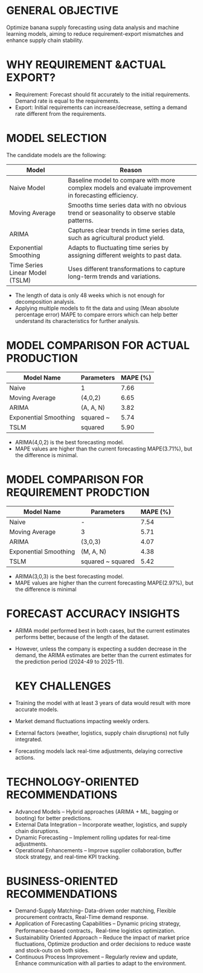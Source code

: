 # GENERAL OBJECTIVE
Optimize banana supply forecasting using data analysis and machine learning models, aiming to reduce requirement-export mismatches and enhance supply chain stability.


# WHY REQUIREMENT &ACTUAL EXPORT?

* Requirement: Forecast should fit accurately to the initial requirements. Demand rate is equal to the requirements.
* Export: Initial requirements can increase/decrease, setting a demand rate different from the requirements.

# MODEL SELECTION

The candidate models are the following:

| Model                       | Reason                                                                                 |
|------------------------------|----------------------------------------------------------------------------------------|
| Naive Model                  | Baseline model to compare with more complex models and evaluate improvement in forecasting efficiency. |
| Moving Average               | Smooths time series data with no obvious trend or seasonality to observe stable patterns. |
| ARIMA                        | Captures clear trends in time series data, such as agricultural product yield.       |
| Exponential Smoothing        | Adapts to fluctuating time series by assigning different weights to past data.       |
| Time Series Linear Model (TSLM) | Uses different transformations to capture long-term trends and variations.          |

 * The length of data is only 48 weeks which is not enough for  decomposition analysis.
 * Applying multiple models to fit the data and using (Mean absolute percentage error) MAPE to compare errors which can help better understand its characteristics for further analysis.

# MODEL COMPARISON FOR ACTUAL PRODUCTION

| Model Name               | Parameters  | MAPE (%) |
|--------------------------|------------|----------|
| Naive                    | 1          | 7.66     |
| Moving Average           | (4,0,2)    | 6.65     |
| ARIMA                    | (A, A, N)  | 3.82     |
| Exponential Smoothing    | squared ~  | 5.74     |
| TSLM                     | squared    | 5.90     |

 * ARIMA(4,0,2) is the best forecasting model.
 * MAPE values are higher than the current forecasting MAPE(3.71%), but the difference is minimal.

# MODEL COMPARISON FOR REQUIREMENT PRODCTION

| Model Name            | Parameters       | MAPE (%) |
|-----------------------|-----------------|----------|
| Naive                 | -               | 7.54     |
| Moving Average        | 3               | 5.71     |
| ARIMA                 | (3,0,3)         | 4.07     |
| Exponential Smoothing | (M, A, N)       | 4.38     |
| TSLM                  | squared ~ squared | 5.42    |

 * ARIMA(3,0,3) is the best forecasting model.
 * MAPE values are higher than the current forecasting MAPE(2.97%), but the difference is minimal

# FORECAST ACCURACY INSIGHTS

* ARIMA model performed best in both cases, but the current estimates performs better, because of the length of the dataset.
* However, unless the company is expecting a sudden decrease in the demand, the ARIMA estimates are better than the current estimates for the prediction period (2024-49 to 2025-11).

  # KEY CHALLENGES
* Training the model with at least 3 years of data would result with more accurate models.
* Market demand fluctuations impacting weekly orders.
* External factors (weather, logistics, supply chain disruptions) not fully integrated.
* Forecasting models lack real-time adjustments, delaying corrective actions.

# TECHNOLOGY-ORIENTED RECOMMENDATIONS
*  Advanced Models – Hybrid approaches (ARIMA + ML, bagging or booting) for better predictions.
* External Data Integration – Incorporate weather, logistics, and supply chain disruptions.
*   Dynamic Forecasting – Implement rolling updates for real-time adjustments.
*  Operational Enhancements – Improve supplier collaboration, buffer
 stock strategy, and real-time KPI tracking.

 # BUSINESS-ORIENTED RECOMMENDATIONS
 * Demand-Supply Matching– Data-driven order matching, Flexible procurement contracts, Real-Time demand response.
 * Application of Forecasting Capabilities – Dynamic pricing strategy, Performance-based contracts，Real-time logistics optimization.
 * Sustainability Oriented Approach – Reduce the impact of market price fluctuations, Optimize production and order decisions to reduce waste and stock-outs on both sides.
 *  Continuous Process Improvement –  Regularly review and update, Enhance communication with all parties to adapt to the environment.
